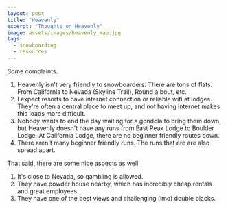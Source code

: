 ```yaml
---
layout: post
title: "Heavenly"
excerpt: "Thoughts on Heavenly"
image: assets/images/heavenly_map.jpg
tags: 
  - snowboarding
  - resources
---
```


Some complaints.

1. Heavenly isn't very friendly to snowboarders. There are tons of flats. From California to Nevada (Skyline Trail), Round a bout, etc.
2. I expect resorts to have internet connection or reliable wifi at lodges. They're often a central place to meet up, and not having internet makes this loads more difficult.
3. Nobody wants to end the day waiting for a gondola to bring them down, but Heavenly doesn't have any runs from East Peak Lodge to Boulder Lodge. At California Lodge, there are no beginner friendly routes down. 
4. There aren't many beginner friendly runs. The runs that are are also spread apart.

That said, there are some nice aspects as well. 

1. It's close to Nevada, so gambling is allowed. 
2. They have powder house nearby, which has incredibly cheap rentals and great employees. 
3. They have one of the best views and challenging (imo)  double blacks.

